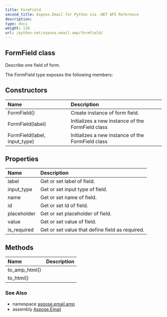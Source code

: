 ```yaml
---
title: FormField
second_title: Aspose.Email for Python via .NET API Reference
description: 
type: docs
weight: 110
url: /python-net/aspose.email.amp/formfield/
---
```


## FormField class

Describe one field of form.

The FormField type exposes the following members:
## Constructors
| Name | Description |
| :- | :- |
|FormField()|Create instance of form field.|
|FormField(label)|Initializes a new instance of the FormField class|
|FormField(label, input_type)|Initializes a new instance of the FormField class|
## Properties
| Name | Description |
| :- | :- |
|label|Get or set label of field.|
|input_type|Get or set input type of field.|
|name|Get or set name of field.|
|id|Get or set Id of field.|
|placeholder|Get or set placeholder of field.|
|value|Get or set value of field.|
|is_required|Get or set value that define field as required.|
## Methods
| Name | Description |
| :- | :- |
|to_amp_html()|  |
|to_html()|  |

### See Also

* namespace [aspose.email.amp](/email/python-net/aspose.email.amp/)
* assembly [Aspose.Email](/email/python-net/)

